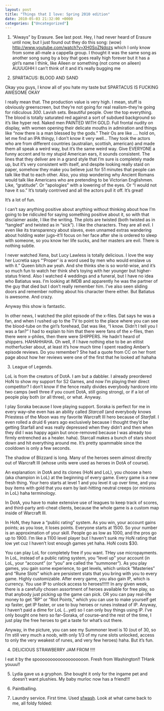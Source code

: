 ```yaml
---
layout: post
title: "Things that I love: Spring 2010 edition"
date: 2010-05-03 21:32:00 +0000
categories: ["Uncategorized"]
---
```


1. “Always” by Erasure. See last post. Hey, I had never heard of Erasure until now, but I just found out they do this song: (wow) http://www.youtube.com/watch?v=XH0SoZNdozs which I only know from some all-male a cappella group. I thought it was the same song as another song sung by a boy that goes really high forever but it has a girl’s name I think, like Aileen or something (not come on aileen) AUUUGHH I can’t think of it and it’s really bugging me

2. SPARTACUS: BLOOD AND SAND

Okay you guys, I know all of you hate my taste but SPARTACUS IS FUCKING AWESOME OKAY

I really mean that. The production value is very high. I mean, stuff is obviously greenscreen, but they’re not going for real realism–they’re going for ridiculous *300*. Lavish sets. Beautiful people. Over the top everything. The blood is totally saturated red against a sort of subdued background so it’s like hyper red. Naked men PAINTED WITH GOLD. Full frontal nudity on display, with women opening their delicate mouths in admiration and things like “now there is a man blessed by the gods.” Their Os are like …. hold on, let me find an IPA thingy, I don’t know it very well…  They took the actors who are from different countries (australian, scottish, american) and made them all speak a weird way, but it’s the same weird way. Give EVERYONE a funny accent and to my stupid American ears, it sounds consistent. The lines that they deliver are in a grand style that I’m sure is completely made up, but it’s very consistent with itself, and despite looking really staid on paper, somehow they make you believe just for 51 minutes that people can talk like that to each other. Also, you stop wondering why Ancient Romans would talk like Americans who are pretending to be Victorian Englishmen. Like, “gratitude”. Or “apologies” with a lowering of the eyes. Or “I would not have it so.” It’s totally contrived and all the actors pull it off. It’s great!

It’s a lot of fun.

I can’t say anything positive about anything without thinking about how I’m going to be ridiculed for saying something positive about it, so with that disclaimer aside, I like the writing. The plots are twisted (both twisted as in “tangled” and twisted as in “sick”). I like the characters. They are all evil. I even like its transparency about slaves, even unnamed extras wandering about holding water jugs–it’ll focus on her face after she is ordered to sleep with someone, so you know her life sucks, and her masters are evil. There is nothing subtle. 

I never watched Xena, but Lucy Lawless is totally delicious. I love the way her Lucretia says “‘Proper’ is a word used by men who would enslave us with it.” Queen bitch aw yeah. And she thinks she is so world-wise, and it’s so much fun to watch her think she’s toying with her younger but higher-status friend. Also I watched 4 weddings and a funeral, but I have no idea who Batiatus was. I’m looking at IMDB and apparently he was the partner of the guy that died but I don’t really remember him. I’ve also seen sliding doors and remember nothing about his character there either. But Batiatus is awesome. And crazy.

Anyway this show is fantastic.

In other news, I watched the pilot episode of the x-files. Dat says he was a fan, and when I rushed up to the TV to point to the place where you can see the blood-tube on the girl’s forehead, Dat was like, “I know. Didn’t I tell you I was a fan?” I had to explain to him that there were fans of the x-files, then there were x-philes, then there were SHIPPERS. He hadn’t heard of shippers. HAHAHHAHA. Oh well, if I have nothing else to be an elitist motherfucker about, at least it’s how much time I spent reading Amber’s episode reviews. Do you remember? She had a quote from CC on her front page about how her reviews were one of the first that he looked at! hahaha

3. League of Legends.

LoL is from the creators of DotA. I am but a dabbler. I already preordered HoN to show my support for S2 Games, and now I’m playing their direct competitor? I don’t know if the fence really divides everybody hardcore into two camps (well three if you count DotA, still going strong), or if a lot of people play both (or all three), or what. Anyway. 

I play Soraka because I love playing support. Soraka is perfect for me in every way–she even has an ability called *Starcall* (and everybody knows Priestess of the Moon was my favorite Warcraft III hero because of *Starfall*. I even rolled a druid 6 years ago exclusively because I thought they’d be getting Starfall and was really depressed when they didn’t and then when they did I was happy again but once-removed because I was already too firmly entrenched as a healer. haha). Starcall makes a bunch of stars shoot down and hit everything around me. It’s pretty spammable since the cooldown is only a few seconds. 

The shadow of Blizzard is long. Many of the heroes seem almost directly out of Warcraft III (whose units were used as heroes in DotA of course).

[](http://www.flickr.com/photos/judytuna/4577030309/)

An explanation: in DotA and its clones (HoN and LoL), you choose a hero (aka champion in LoL) at the beginning of every game. Every game is a new fresh thing. Your hero starts at level 1 and you level it up over time, and you buy items with gold that you earn by last-hitting neutral creeps (or minions in LoL) haha terminology. 

In DotA, you have to make extensive use of leagues to keep track of scores, and third-party anti-cheat clients, because the whole game is a custom map inside of Warcraft III. 

In HoN, they have a “public rating” system. As you win, your account gains points; as you lose, it loses points. Everyone starts at 1500. So your number is an approximation of your skill. People go as low as 1000, and the pros go up to 1900. I’m like a 1100 level player but I haven’t sunk my HoN rating that low yet cuz I haven’t lost enough games yet haha. HoN costs $30.

You can play LoL for completely free if you want. THey use micropayments. In LoL, instead of a public rating system, you “level up” your account (in LoL, your “account” (or “you” are called the “summoner”). As you play games, you gain some experience, to get levels, which unlock “Masteries” and “Rune Slots” which are persistent stats that you bring with you to every game. Highly customizable. After every game, you also gain IP, which is currency. You use IP to unlock access to heroes!!!!!! In any given week, there is a carefully chosen assortment of heroes available for free play, so that anybody just picking up the game can pick. OR you can pay real-life money to get “RP” or “Riot Points,” which you can use to make yourself get xp faster, get IP faster, or use to buy heroes or runes instead of IP. Anyway, I haven’t paid a dime for LoL (…yet) so I can only buy things using IP. I’ve only bought one hero so far–Soraka, of course–and the rest of the time, I just play the free heroes to get a taste for what’s out there.

Anyway, in the picture, you can see my Summoner level is 10 (out of 30, so I’m still very much a noob, with only 1/3 of my rune slots unlocked, access to only the very weakest of runes, and very few heroes) haha. But it’s fun.

4. DELICIOUS STRAWBERRY JAM FROM !!!!

[](http://www.flickr.com/photos/judytuna/4577523814/)[](http://www.flickr.com/photos/judytuna/4576889843/)

I eat it by the spooooooooooooooooooon. Fresh from Washington!! THank youuu!!

5. Lydia gave us a gryphon. She bought it only for the ingame pet and doesn’t want plushies. My baby murloc now has a friend!!!

[](http://www.flickr.com/photos/judytuna/4576889621/)

6. Paintballing.

[](http://www.flickr.com/photos/judytuna/4576888845/)

7. Laundry service. First time. Used [sfwash](http://www.yelp.com/biz/sfwash-san-francisco). Look at what came back to me, all foldy folded:

[](http://www.flickr.com/photos/judytuna/4576889081/)